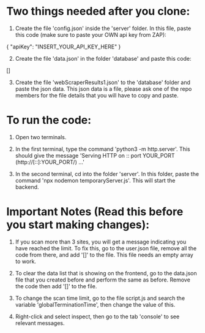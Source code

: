 # Two things needed after you clone:

1) Create the file 'config.json' inside the 'server' folder. In this file, paste this code (make sure to paste your OWN api key from ZAP):

{
  "apiKey": "INSERT_YOUR_API_KEY_HERE"
}

2) Create the file 'data.json' in the folder 'database' and paste this code:

[]

3) Create the file 'webScraperResults1.json' to the 'database' folder and paste the json data. This json data is a file, please ask one of the repo members for the file details that you will have to copy and paste.

# To run the code:

1) Open two terminals.

2) In the first terminal, type the command 'python3 -m http.server'. This should give the message 'Serving HTTP on :: port YOUR_PORT (http://[::]:YOUR_PORT/) ...'

3) In the second terminal, cd into the folder 'server'. In this folder, paste the command 'npx nodemon temporaryServer.js'. This will start the backend.

# Important Notes (Read this before you start making changes):

1) If you scan more than 3 sites, you will get a message indicating you have reached the limit. To fix this, go to the user.json file, remove all the code from there, and add '[]' to the file. This file needs an empty array to work. 

2) To clear the data list that is showing on the frontend, go to the data.json file that you created before and perform the same as before. Remove the code then add '[]' to the file.

3) To change the scan time limit, go to the file script.js and search the variable 'globalTerminationTime', then change the value of this.

4) Right-click and select inspect, then go to the tab 'console' to see relevant messages.

